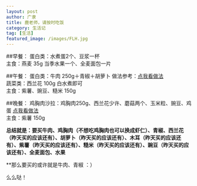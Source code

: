 ```yaml
---
layout: post
author: 广隶
title: 鹿老师，请按时吃饭
category: 生活记
tag: [生活]
featured_image: /images/FLH.jpg
---
```


##早餐： 
蛋白类：水煮蛋2个、豆浆一杯   
主食：燕麦 35g
当季水果一个、全麦面包一片   

##午餐： 
蛋白类：牛肉 250g＋青椒＋胡萝卜 做法参考：[点我看做法](http://www.xiachufang.com/recipe/100368740/)  
蔬菜类：西兰花 100g 白水煮即可   
主食：紫薯、豌豆、糙米 150g   

##晚餐： 
鸡胸肉沙拉：鸡胸肉250g、西兰花少许、蘑菇两个、玉米粒、豌豆、鸡蛋 [点我看做法](http://www.xiachufang.com/recipe/100469406/)     
主食：紫薯 150g  

**总结就是：要买牛肉、鸡胸肉（不想吃鸡胸肉也可以换成虾仁）、青椒、西兰花（昨天买的应该还有）、胡萝卜（昨天买的应该还有）、木耳（昨天买的应该还有）、紫薯（昨天买的应该还有）、糙米（昨天买的应该还有）、豌豆（昨天买的应该还有）、全麦面包、水果**

**那么要买的或许就是牛肉、青椒 ：）

么么哒！